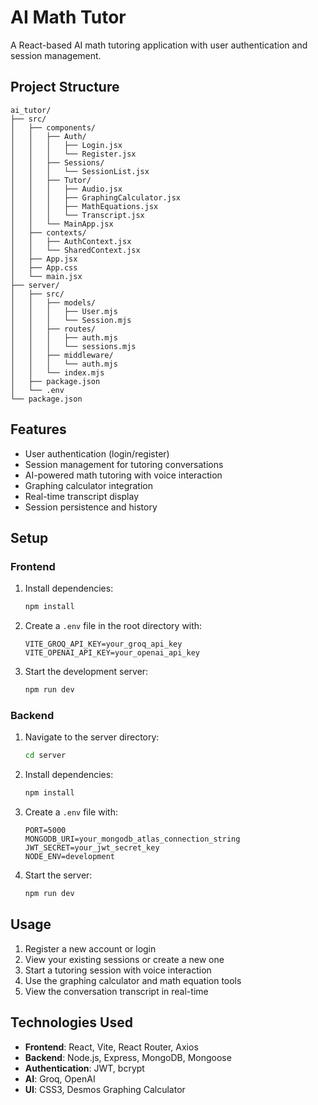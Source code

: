 # AI Math Tutor

A React-based AI math tutoring application with user authentication and session management.

## Project Structure

```
ai_tutor/
├── src/
│   ├── components/
│   │   ├── Auth/
│   │   │   ├── Login.jsx
│   │   │   └── Register.jsx
│   │   ├── Sessions/
│   │   │   └── SessionList.jsx
│   │   ├── Tutor/
│   │   │   ├── Audio.jsx
│   │   │   ├── GraphingCalculator.jsx
│   │   │   ├── MathEquations.jsx
│   │   │   └── Transcript.jsx
│   │   └── MainApp.jsx
│   ├── contexts/
│   │   ├── AuthContext.jsx
│   │   └── SharedContext.jsx
│   ├── App.jsx
│   ├── App.css
│   └── main.jsx
├── server/
│   ├── src/
│   │   ├── models/
│   │   │   ├── User.mjs
│   │   │   └── Session.mjs
│   │   ├── routes/
│   │   │   ├── auth.mjs
│   │   │   └── sessions.mjs
│   │   ├── middleware/
│   │   │   └── auth.mjs
│   │   └── index.mjs
│   ├── package.json
│   └── .env
└── package.json
```

## Features

- User authentication (login/register)
- Session management for tutoring conversations
- AI-powered math tutoring with voice interaction
- Graphing calculator integration
- Real-time transcript display
- Session persistence and history

## Setup

### Frontend

1. Install dependencies:

   ```bash
   npm install
   ```

2. Create a `.env` file in the root directory with:

   ```
   VITE_GROQ_API_KEY=your_groq_api_key
   VITE_OPENAI_API_KEY=your_openai_api_key
   ```

3. Start the development server:
   ```bash
   npm run dev
   ```

### Backend

1. Navigate to the server directory:

   ```bash
   cd server
   ```

2. Install dependencies:

   ```bash
   npm install
   ```

3. Create a `.env` file with:

   ```
   PORT=5000
   MONGODB_URI=your_mongodb_atlas_connection_string
   JWT_SECRET=your_jwt_secret_key
   NODE_ENV=development
   ```

4. Start the server:
   ```bash
   npm run dev
   ```

## Usage

1. Register a new account or login
2. View your existing sessions or create a new one
3. Start a tutoring session with voice interaction
4. Use the graphing calculator and math equation tools
5. View the conversation transcript in real-time

## Technologies Used

- **Frontend**: React, Vite, React Router, Axios
- **Backend**: Node.js, Express, MongoDB, Mongoose
- **Authentication**: JWT, bcrypt
- **AI**: Groq, OpenAI
- **UI**: CSS3, Desmos Graphing Calculator
